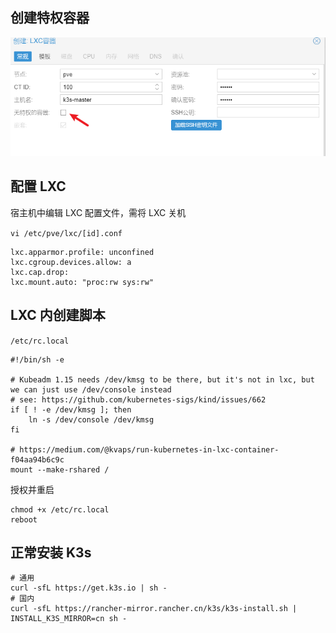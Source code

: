 
## 创建特权容器

![](assets/Pasted%20image%2020230105221858.png)

## 配置 LXC

宿主机中编辑 LXC 配置文件，需将 LXC 关机

`vi /etc/pve/lxc/[id].conf`

```
lxc.apparmor.profile: unconfined
lxc.cgroup.devices.allow: a
lxc.cap.drop:
lxc.mount.auto: "proc:rw sys:rw"
```

## LXC 内创建脚本

`/etc/rc.local`

```
#!/bin/sh -e

# Kubeadm 1.15 needs /dev/kmsg to be there, but it's not in lxc, but we can just use /dev/console instead
# see: https://github.com/kubernetes-sigs/kind/issues/662
if [ ! -e /dev/kmsg ]; then
    ln -s /dev/console /dev/kmsg
fi

# https://medium.com/@kvaps/run-kubernetes-in-lxc-container-f04aa94b6c9c
mount --make-rshared /
```

授权并重启

```shell
chmod +x /etc/rc.local
reboot
```

## 正常安装 K3s

```shell
# 通用
curl -sfL https://get.k3s.io | sh -
# 国内
curl -sfL https://rancher-mirror.rancher.cn/k3s/k3s-install.sh | INSTALL_K3S_MIRROR=cn sh -
```